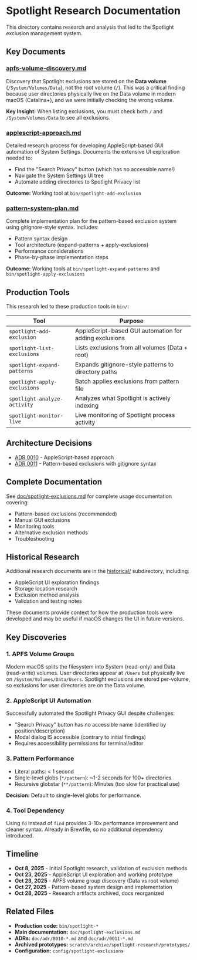 # Spotlight Research Documentation

This directory contains research and analysis that led to the Spotlight exclusion management system.

## Key Documents

### [apfs-volume-discovery.md](apfs-volume-discovery.md)

Discovery that Spotlight exclusions are stored on the **Data volume** (`/System/Volumes/Data`), not the root volume (`/`). This was a critical finding because user directories physically live on the Data volume in modern macOS (Catalina+), and we were initially checking the wrong volume.

**Key Insight:** When listing exclusions, you must check both `/` and `/System/Volumes/Data` to see all exclusions.

### [applescript-approach.md](applescript-approach.md)

Detailed research process for developing AppleScript-based GUI automation of System Settings. Documents the extensive UI exploration needed to:

- Find the "Search Privacy" button (which has no accessible name!)
- Navigate the System Settings UI tree
- Automate adding directories to Spotlight Privacy list

**Outcome:** Working tool at `bin/spotlight-add-exclusion`

### [pattern-system-plan.md](pattern-system-plan.md)

Complete implementation plan for the pattern-based exclusion system using gitignore-style syntax. Includes:

- Pattern syntax design
- Tool architecture (expand-patterns + apply-exclusions)
- Performance considerations
- Phase-by-phase implementation steps

**Outcome:** Working tools at `bin/spotlight-expand-patterns` and `bin/spotlight-apply-exclusions`

## Production Tools

This research led to these production tools in `bin/`:

| Tool                         | Purpose                                                |
| ---------------------------- | ------------------------------------------------------ |
| `spotlight-add-exclusion`    | AppleScript-based GUI automation for adding exclusions |
| `spotlight-list-exclusions`  | Lists exclusions from all volumes (Data + root)        |
| `spotlight-expand-patterns`  | Expands gitignore-style patterns to directory paths    |
| `spotlight-apply-exclusions` | Batch applies exclusions from pattern file             |
| `spotlight-analyze-activity` | Analyzes what Spotlight is actively indexing           |
| `spotlight-monitor-live`     | Live monitoring of Spotlight process activity          |

## Architecture Decisions

- [ADR 0010](../adr/0010-manage-spotlight-exclusions-with-applescript.md) - AppleScript-based approach
- [ADR 0011](../adr/0011-pattern-based-spotlight-exclusions.md) - Pattern-based exclusions with gitignore syntax

## Complete Documentation

See [doc/spotlight-exclusions.md](../spotlight-exclusions.md) for complete usage documentation covering:

- Pattern-based exclusions (recommended)
- Manual GUI exclusions
- Monitoring tools
- Alternative exclusion methods
- Troubleshooting

## Historical Research

Additional research documents are in the [historical/](historical/) subdirectory, including:

- AppleScript UI exploration findings
- Storage location research
- Exclusion method analysis
- Validation and testing notes

These documents provide context for how the production tools were developed and may be useful if macOS changes the UI in future versions.

## Key Discoveries

### 1. APFS Volume Groups

Modern macOS splits the filesystem into System (read-only) and Data (read-write) volumes. User directories appear at `/Users` but physically live on `/System/Volumes/Data/Users`. Spotlight exclusions are stored per-volume, so exclusions for user directories are on the Data volume.

### 2. AppleScript UI Automation

Successfully automated the Spotlight Privacy GUI despite challenges:

- "Search Privacy" button has no accessible name (identified by position/description)
- Modal dialog IS accessible (contrary to initial findings)
- Requires accessibility permissions for terminal/editor

### 3. Pattern Performance

- Literal paths: < 1 second
- Single-level globs (`*/pattern`): ~1-2 seconds for 100+ directories
- Recursive globstar (`**/pattern`): Minutes (too slow for practical use)

**Decision:** Default to single-level globs for performance.

### 4. Tool Dependency

Using `fd` instead of `find` provides 3-10x performance improvement and cleaner syntax. Already in Brewfile, so no additional dependency introduced.

## Timeline

- **Oct 8, 2025** - Initial Spotlight research, validation of exclusion methods
- **Oct 23, 2025** - AppleScript UI exploration and working prototype
- **Oct 23, 2025** - APFS volume group discovery (Data vs root volume)
- **Oct 27, 2025** - Pattern-based system design and implementation
- **Oct 28, 2025** - Research artifacts archived, docs reorganized

## Related Files

- **Production code:** `bin/spotlight-*`
- **Main documentation:** `doc/spotlight-exclusions.md`
- **ADRs:** `doc/adr/0010-*.md` and `doc/adr/0011-*.md`
- **Archived prototypes:** `scratch/archive/spotlight-research/prototypes/`
- **Configuration:** `config/spotlight-exclusions`
